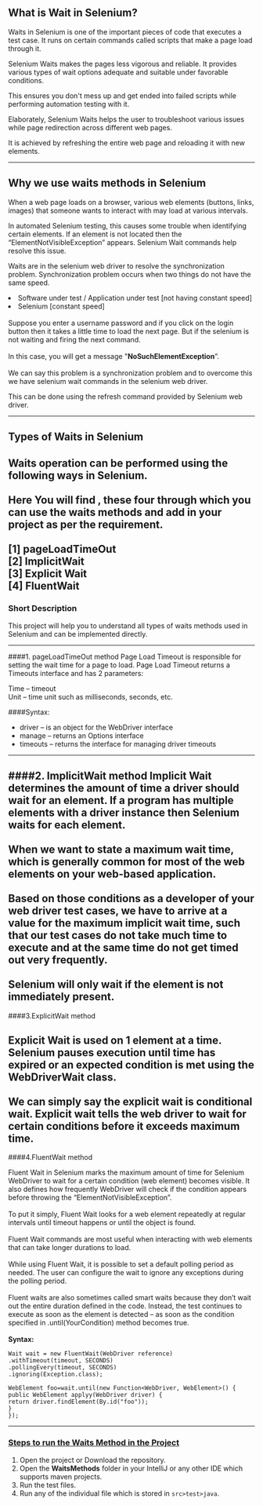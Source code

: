 ## What is Wait in Selenium?
Waits in Selenium is one of the important pieces of code that executes a test case. It runs on certain commands called scripts that make a page load through it. 

Selenium Waits makes the pages less vigorous and reliable. It provides various types of wait options adequate and suitable under favorable conditions. 

This ensures you don't mess up and get ended into failed scripts while performing automation testing with it.

Elaborately, Selenium Waits helps the user to troubleshoot various issues while page redirection across different web pages. 

It is achieved by refreshing the entire web page and reloading it with new elements.

---

## Why we use waits methods in Selenium

When a web page loads on a browser, various web elements (buttons, links, images) that someone wants to interact with may load at various intervals.

In automated Selenium testing, this causes some trouble when identifying certain elements. If an element is not located then the “ElementNotVisibleException” appears. Selenium Wait commands help resolve this issue.

Waits are in the selenium web driver to resolve the synchronization problem. Synchronization problem occurs when two things do not have the same speed.
<br>
<li>Software under test / Application under test [not having constant speed]
<li>Selenium [constant speed]
<br><br>
Suppose you enter a username password and if you click on the login button then it takes a little time to load the next page. But if the selenium is not waiting and firing the next command. 
<br><br>
In this case, you will get a message  "<b>NoSuchElementException</b>”.
<br><br>
We can say this problem is a synchronization problem and to overcome this we have selenium wait commands in the selenium web driver.

This can be done using the refresh command provided by Selenium web driver.

---

## Types of Waits in Selenium

Waits operation can be performed using the following ways in Selenium.
<br><br>
Here You will find , these four through which you can use the waits methods and add in your project as per the requirement.<br><br>
[1] pageLoadTimeOut<br>
[2] ImplicitWait<br>
[3] Explicit Wait<br>
[4] FluentWait<br>
---

### Short Description 
This project will help you to understand all types of waits methods used in Selenium and can be implemented  directly.

---

####1. pageLoadTimeOut method
Page Load Timeout is responsible for setting the wait time for a page to load. Page Load Timeout returns a Timeouts interface and has 2 parameters:

Time – timeout <br>
Unit – time unit such as milliseconds, seconds, etc.

####Syntax:
- driver – is an object for the WebDriver interface
- manage – returns an Options interface
- timeouts – returns the interface for managing driver timeouts
---

####2. ImplicitWait method
Implicit Wait determines the amount of time a driver should wait for an element. If a program has multiple elements with a driver instance then Selenium waits for each element. 
<br><br>
When we want to state a maximum wait time, which is generally common for most of the web elements on your web-based application. 
<br><br>
Based on those conditions as a developer of your web driver test cases, we have to arrive at a value for the maximum implicit wait time, such that our test cases do not take much time to execute and at the same time do not get timed out very frequently.
<br><br>
Selenium will only wait if the element is not immediately present. 
---

####3.ExplicitWait method

Explicit Wait is used on 1 element at a time. Selenium pauses execution until time has expired or an expected condition is met using the WebDriverWait class.
<br><br>
We can simply say the explicit wait is conditional wait. Explicit wait tells the web driver to wait for certain conditions before it exceeds maximum time.
---
####4.FluentWait method

Fluent Wait in Selenium marks the maximum amount of time for Selenium WebDriver to wait for a certain condition (web element) becomes visible. It also defines how frequently WebDriver will check if the condition appears before throwing the “ElementNotVisibleException”.
<br><br>
To put it simply, Fluent Wait looks for a web element repeatedly at regular intervals until timeout happens or until the object is found.
<br><br>
Fluent Wait commands are most useful when interacting with web elements that can take longer durations to load.
<br><br>
While using Fluent Wait, it is possible to set a default polling period as needed. The user can configure the wait to ignore any exceptions during the polling period.
<br><br>
Fluent waits are also sometimes called smart waits because they don’t wait out the entire duration defined in the code. Instead, the test continues to execute as soon as the element is detected – as soon as the condition specified in .until(YourCondition) method becomes true.
<br><br>
**Syntax:**
```
Wait wait = new FluentWait(WebDriver reference)
.withTimeout(timeout, SECONDS)
.pollingEvery(timeout, SECONDS)
.ignoring(Exception.class);

WebElement foo=wait.until(new Function<WebDriver, WebElement>() {
public WebElement applyy(WebDriver driver) {
return driver.findElement(By.id("foo"));
}
});
```
---

### <u>Steps to run the Waits Method in the Project</u>
1. Open the project or Download the repository.
2. Open the **WaitsMethods** folder in your IntelliJ or any other IDE which supports maven projects.
3. Run the test files.
4. Run any of the individual file which is stored in `src>test>java`.

